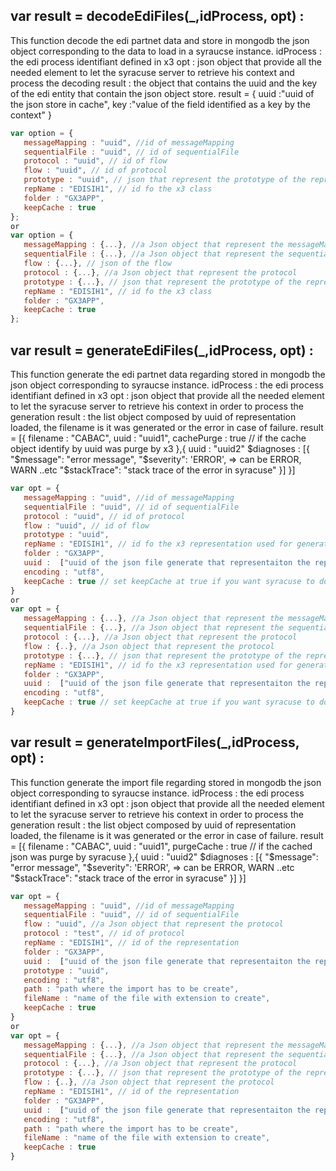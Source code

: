 ## var result = decodeEdiFiles(_,idProcess, opt) :
This function decode the edi partnet data and store in mongodb the json object corresponding to the data to load in a syraucse instance.
idProcess : the edi process identifiant defined in x3
opt : json object that provide all the needed element to let the syracuse server to retrieve his context and process the decoding
result : the object that contains the uuid and the key  of the edi entity that contain the json object store.
result = {
   uuid :"uuid of the json store in cache",
   key :"value of the field identified as a key by the context"
}
```javascript
var option = {
   messageMapping : "uuid", //id of messageMapping
   sequentialFile : "uuid", // id of sequentialFile
   protocol : "uuid", // id of flow
   flow : "uuid", // id of protocol
   prototype : "uuid", // json that represent the prototype of the representation
   repName : "EDISIH1", // id fo the x3 class
   folder : "GX3APP",
   keepCache : true
};
or
var option = {
   messageMapping : {...}, //a Json object that represent the messageMapping
   sequentialFile : {...}, //a Json object that represent the sequential File
   flow : {...}, // json of the flow
   protocol : {...}, //a Json object that represent the protocol
   prototype : {...}, // json that represent the prototype of the representation
   repName : "EDISIH1", // id fo the x3 class
   folder : "GX3APP",
   keepCache : true
};
```
## var result = generateEdiFiles(_,idProcess, opt) :
This function generate the edi partnet data regarding stored in mongodb the json object corresponding to syraucse instance.
idProcess : the edi process identifiant defined in x3
opt : json object that provide all the needed element to let the syracuse server to retrieve his context in order to process the generation
result : the list object composed by uuid of representation loaded, the filename is it was generated or the error in case of failure.
 result = [{
   filename : "CABAC",
   uuid : "uuid1",
   cachePurge :  true // if the cache object identify by uuid was purge by x3
 },{
   uuid : "uuid2"
   $diagnoses : [{
     "$message": "error message",
     "$severity":  'ERROR', => can be ERROR, WARN ..etc
     "$stackTrace":  "stack trace of the error in syracuse"
   }]
 }]
```javascript
var opt = {
   messageMapping : "uuid", //id of messageMapping
   sequentialFile : "uuid", // id of sequentialFile
   protocol : "uuid", // id of protocol
   flow : "uuid", // id of flow
   prototype : "uuid",
   repName : "EDISIH1", // id fo the x3 representation used for generation
   folder : "GX3APP",
   uuid :  ["uuid of the json file generate that representaiton the representation",..],
   encoding : "utf8",
   keepCache : true // set keepCache at true if you want syracuse to don't purge cache for representation generate
}
or
var opt = {
   messageMapping : {...}, //a Json object that represent the messageMapping
   sequentialFile : {...}, //a Json object that represent the sequential File
   protocol : {...}, //a Json object that represent the protocol
   flow : {..}, //a Json object that represent the protocol
   prototype : {...}, // json that represent the prototype of the representation
   repName : "EDISIH1", // id fo the x3 representation used for generation
   folder : "GX3APP",
   uuid :  ["uuid of the json file generate that representaiton the representation",...],
   encoding : "utf8",
   keepCache : true // set keepCache at true if you want syracuse to don't purge cache for representation generate
}
```
## var result = generateImportFiles(_,idProcess, opt) :
This function generate the import file regarding  stored in mongodb the json object corresponding to syraucse instance.
idProcess : the edi process identifiant defined in x3
opt : json object that provide all the needed element to let the syracuse server to retrieve his context in order to process the generation
result : the list object composed by uuid of representation loaded, the filename is it was generated or the error in case of failure.
 result = [{
   filename : "CABAC",
   uuid : "uuid1",
   purgeCache : true // if the cached json was purge by syracuse
 },{
   uuid : "uuid2"
   $diagnoses : [{
     "$message": "error message",
     "$severity":  'ERROR', => can be ERROR, WARN ..etc
     "$stackTrace":  "stack trace of the error in syracuse"
   }]
 }]
```javascript
var opt = {
   messageMapping : "uuid", //id of messageMapping
   sequentialFile : "uuid", // id of sequentialFile
   flow : "uuid", //a Json object that represent the protocol
   protocol : "test", // id of protocol
   repName : "EDISIH1", // id of the representation
   folder : "GX3APP",
   uuid :  ["uuid of the json file generate that representaiton the representation",...],
   prototype : "uuid",
   encoding : "utf8",
   path : "path where the import has to be create",
   fileName : "name of the file with extension to create",
   keepCache : true
}
or
var opt = {
   messageMapping : {...}, //a Json object that represent the messageMapping
   sequentialFile : {...}, //a Json object that represent the sequential File
   protocol : {...}, //a Json object that represent the protocol
   prototype : {...}, // json that represent the prototype of the representation
   flow : {..}, //a Json object that represent the protocol
   repName : "EDISIH1", // id of the representation
   folder : "GX3APP",
   uuid :  ["uuid of the json file generate that representaiton the representation",...],
   encoding : "utf8",
   path : "path where the import has to be create",
   fileName : "name of the file with extension to create",
   keepCache : true
}
```
